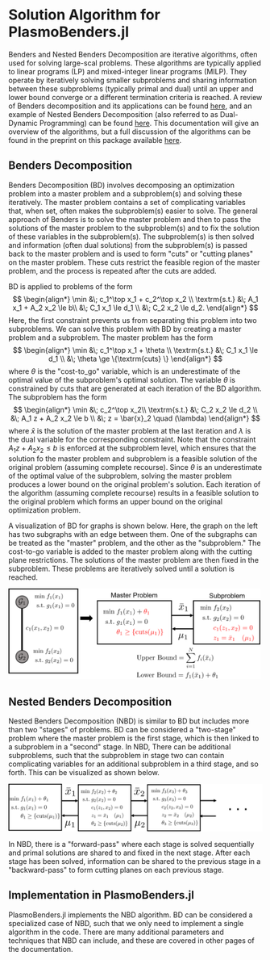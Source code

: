 # Solution Algorithm for PlasmoBenders.jl

Benders and Nested Benders Decomposition are iterative algorithms, often used for solving large-scal problems. These algorithms are typically applied to linear programs (LP) and mixed-integer linear programs (MILP). They operate by iteratively solving smaller subproblems and sharing information between these subproblems (typically primal and dual) until an upper and lower bound converge or a different termination criteria is reached. A review of Benders decomposition and its applications can be found [here](https://www.sciencedirect.com/science/article/pii/S0377221716310244), and an example of Nested Benders Decomposition (also referred to as Dual-Dynamic Programming) can be found [here](https://www.sciencedirect.com/science/article/abs/pii/S0098135421000430). This documentation will give an overview of the algorithms, but a full discussion of the algorithms can be found in the preprint on this package available [here]().

## Benders Decomposition
Benders Decomposition (BD) involves decomposing an optimization problem into a master problem and a subproblem(s) and solving these iteratively. The master problem contains a set of complicating variables that, when set, often makes the subproblem(s) easier to solve. The general approach of Benders is to solve the master problem and then to pass the solutions of the master problem to the subproblem(s) and to fix the solution of these variables in the subproblem(s). The subproblem(s) is then solved and information (often dual solutions) from the subproblem(s) is passed back to the master problem and is used to form "cuts" or "cutting planes" on the master problem. These cuts restrict the feasible region of the master problem, and the process is repeated after the cuts are added.

BD is applied to problems of the form 
$$
\begin{align*}
    \min &\; c_1^\top x_1 + c_2^\top x_2 \\
    \textrm{s.t.} &\; A_1 x_1 + A_2 x_2 \le b\\
    &\; C_1 x_1 \le d_1 \\
    &\; C_2 x_2 \le d_2.
\end{align*}
$$
Here, the first constraint prevents us from separating this problem into two subproblems. We can solve this problem with BD by creating a master problem and a subproblem. The master problem has the form
$$
\begin{align*}
    \min &\; c_1^\top x_1 + \theta \\
    \textrm{s.t.} &\; C_1 x_1 \le d_1 \\
    &\; \theta \ge \{\textrm{cuts} \}
\end{align*}
$$
where $\theta$ is the "cost-to_go" variable, which is an underestimate of the optimal value of the subproblem's optimal solution. The variable $\theta$ is constrained by cuts that are generated at each iteration of the BD algorithm. The subproblem has the form 
$$
\begin{align*}
    \min &\; c_2^\top x_2\\
    \textrm{s.t.} &\; C_2 x_2 \le d_2 \\
    &\; A_1 z + A_2 x_2 \le b \\
    &\; z = \bar{x}_2 \quad (\lambda)
\end{align*}
$$
where $\bar{x}$ is the solution of the master problem at the last iteration and $\lambda$ is the dual variable for the corresponding constraint. Note that the constraint $A_1z + A_2x_2 \le b$ is enforced at the subproblem level, which ensures that the solution fo the master problem and subproblem is a feasible solution of the original problem (assuming complete recourse). Since $\theta$ is an underestimate of the optimal value of the subproblem, solving the master problem produces a lower bound on the original problem's solution. Each iteration of the algorithm (assuming complete recourse) results in a feasible solution to the original problem which forms an upper bound on the original optimization problem.

A visualization of BD for graphs is shown below. Here, the graph on the left has two subgraphs with an edge between them. One of the subgraphs can be treated as the "master" problem, and the other as the "subproblem." The cost-to-go variable is added to the master problem along with the cutting plane restrictions. The solutions of the master problem are then fixed in the subproblem. These problems are iteratively solved until a solution is reached. 

<img src="../figures/benders_solution.png" alt="BD" style="width: 500px;"/>


## Nested Benders Decomposition
Nested Benders Decomposition (NBD) is similar to BD but includes more than two "stages" of problems. BD can be considered a "two-stage" problem where the master problem is the first stage, which is then linked to a subproblem in a "second" stage. In NBD, There can be additional subproblems, such that the subproblem in stage two can contain complicating variables for an additional subproblem in a third stage, and so forth. This can be visualized as shown below. 

<img src="../figures/nested_benders_solution.png" alt="NBD" style="width: 600px;"/>

In NBD, there is a "forward-pass" where each stage is solved sequentially and primal solutions are shared to and fixed in the next stage. After each stage has been solved, information can be shared to the previous stage in a "backward-pass" to form cutting planes on each previous stage. 

## Implementation in PlasmoBenders.jl
PlasmoBenders.jl implements the NBD algorithm. BD can be considered a specialized case of NBD, such that we only need to implement a single algorithm in the code. There are many additional parameters and techniques that NBD can include, and these are covered in other pages of the documentation. 
